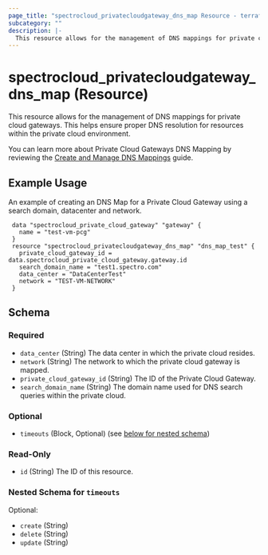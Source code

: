 ```yaml
---
page_title: "spectrocloud_privatecloudgateway_dns_map Resource - terraform-provider-spectrocloud"
subcategory: ""
description: |-
  This resource allows for the management of DNS mappings for private cloud gateways. This helps ensure proper DNS resolution for resources within the private cloud environment.
---
```


# spectrocloud_privatecloudgateway_dns_map (Resource)

  This resource allows for the management of DNS mappings for private cloud gateways. This helps ensure proper DNS resolution for resources within the private cloud environment.

You can learn more about Private Cloud Gateways DNS Mapping by reviewing the [Create and Manage DNS Mappings](https://docs.spectrocloud.com/clusters/pcg/manage-pcg/add-dns-mapping/) guide.

## Example Usage

An example of creating an DNS Map for a Private Cloud Gateway using a search domain, datacenter and network.

```hcl
 data "spectrocloud_private_cloud_gateway" "gateway" {
   name = "test-vm-pcg"
 }
 resource "spectrocloud_privatecloudgateway_dns_map" "dns_map_test" {
   private_cloud_gateway_id = data.spectrocloud_private_cloud_gateway.gateway.id
   search_domain_name = "test1.spectro.com"
   data_center = "DataCenterTest"
   network = "TEST-VM-NETWORK"
 }
```

<!-- schema generated by tfplugindocs -->
## Schema

### Required

- `data_center` (String) The data center in which the private cloud resides.
- `network` (String) The network to which the private cloud gateway is mapped.
- `private_cloud_gateway_id` (String) The ID of the Private Cloud Gateway.
- `search_domain_name` (String) The domain name used for DNS search queries within the private cloud.

### Optional

- `timeouts` (Block, Optional) (see [below for nested schema](#nestedblock--timeouts))

### Read-Only

- `id` (String) The ID of this resource.

<a id="nestedblock--timeouts"></a>
### Nested Schema for `timeouts`

Optional:

- `create` (String)
- `delete` (String)
- `update` (String)